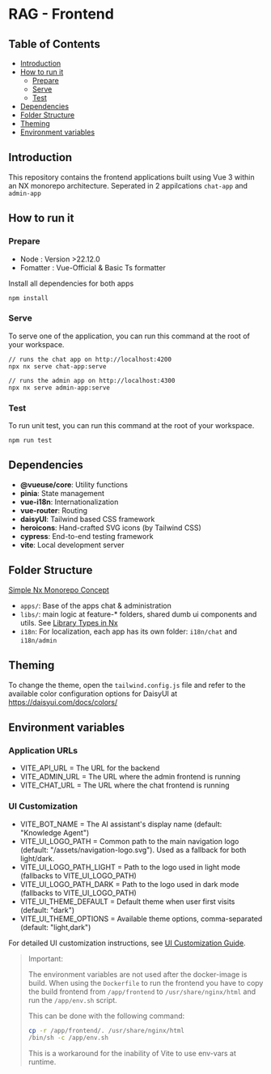 # RAG - Frontend

## Table of Contents

 - [Introduction](#introduction)
 - [How to run it](#how-to-run-it)
    - [Prepare](#prepare)
    - [Serve](#serve)
    - [Test](#test)
 - [Dependencies](#dependencies)
 - [Folder Structure](#folder-structure)
 - [Theming](#theme)
 - [Environment variables](#env)

## Introduction

This repository contains the frontend applications built using Vue 3 within an NX monorepo architecture.
Seperated in 2 appilcations `chat-app` and `admin-app`

## How to run it

### Prepare
- Node : Version >22.12.0
- Fomatter : Vue-Official & Basic Ts formatter

Install all dependencies for both apps
```shell
npm install
```

### Serve

To serve one of the application, you can run this command at the root of your workspace.

```shell
// runs the chat app on http://localhost:4200
npx nx serve chat-app:serve

// runs the admin app on http://localhost:4300
npx nx serve admin-app:serve
```

### Test

To run unit test, you can run this command at the root of your workspace.

```shell
npm run test
```

## Dependencies

- **@vueuse/core**: Utility functions
- **pinia**: State management
- **vue-i18n**: Internationalization
- **vue-router**: Routing
- **daisyUI**: Tailwind based CSS framework
- **heroicons**: Hand-crafted SVG icons (by Tailwind CSS)
- **cypress**: End-to-end testing framework
- **vite**: Local development server

## Folder Structure
[Simple Nx Monorepo Concept](https://nx.dev/concepts/more-concepts/monorepo-nx-enterprise#scope-where-a-library-lives-who-owns-it)


- `apps/`: Base of the apps chat & administration
- `libs/`: main logic at feature-* folders, shared dumb ui components and utils. See [Library Types in Nx](https://nx.dev/concepts/more-concepts/library-types)
- `i18n`: For localization, each app has its own folder: `i18n/chat` and `i18n/admin`

## Theming

To change the theme, open the `tailwind.config.js` file and refer to the available color configuration options for DaisyUI at https://daisyui.com/docs/colors/

## Environment variables

### Application URLs
- VITE_API_URL = The URL for the backend
- VITE_ADMIN_URL = The URL where the admin frontend is running
- VITE_CHAT_URL = The URL where the chat frontend is running

### UI Customization
- VITE_BOT_NAME = The AI assistant's display name (default: "Knowledge Agent")
- VITE_UI_LOGO_PATH = Common path to the main navigation logo (default: "/assets/navigation-logo.svg"). Used as a fallback for both light/dark.
- VITE_UI_LOGO_PATH_LIGHT = Path to the logo used in light mode (fallbacks to VITE_UI_LOGO_PATH)
- VITE_UI_LOGO_PATH_DARK = Path to the logo used in dark mode (fallbacks to VITE_UI_LOGO_PATH)
- VITE_UI_THEME_DEFAULT = Default theme when user first visits (default: "dark")
- VITE_UI_THEME_OPTIONS = Available theme options, comma-separated (default: "light,dark")

For detailed UI customization instructions, see [UI Customization Guide](../../docs/UI_Customization.md).

> Important:
>
> The environment variables are not used after the docker-image is build.
> When using the `Dockerfile` to run the frontend you have to copy the build frontend from `/app/frontend` to `/usr/share/nginx/html` and run the `/app/env.sh` script.
>
> This can be done with the following command:
>
> ```bash
> cp -r /app/frontend/. /usr/share/nginx/html
> /bin/sh -c /app/env.sh
> ```
>
> This is a workaround for the inability of Vite to use env-vars at runtime.

